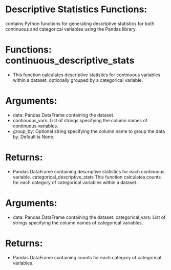 # Descriptive Statistics Functions:
contains Python functions for generating descriptive statistics for both continuous and categorical variables using the Pandas library.

# Functions: continuous_descriptive_stats

- This function calculates descriptive statistics for continuous variables within a dataset, optionally grouped by a categorical variable.

# Arguments:

- data: Pandas DataFrame containing the dataset.
- continuous_vars: List of strings specifying the column names of continuous variables.
- group_by: Optional string specifying the column name to group the data by. Default is None.

# Returns:
- Pandas DataFrame containing descriptive statistics for each continuous variable.
  categorical_descriptive_stats
  This function calculates counts for each category of categorical variables within a dataset.

# Arguments:

- data: Pandas DataFrame containing the dataset.
  categorical_vars: List of strings specifying the column names of categorical variables.

# Returns:

- Pandas DataFrame containing counts for each category of categorical variables.